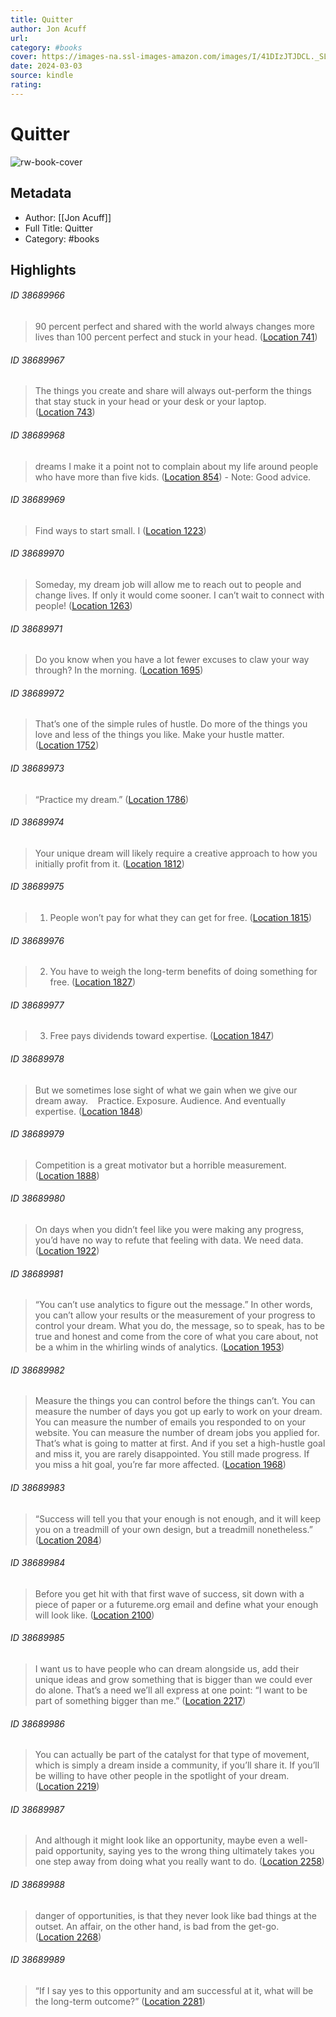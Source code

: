 ```yaml
---
title: Quitter
author: Jon Acuff
url: 
category: #books
cover: https://images-na.ssl-images-amazon.com/images/I/41DIzJTJDCL._SL200_.jpg
date: 2024-03-03
source: kindle
rating:
---
```

# Quitter

![rw-book-cover](https://images-na.ssl-images-amazon.com/images/I/41DIzJTJDCL._SL200_.jpg)

## Metadata
- Author: [[Jon Acuff]]
- Full Title: Quitter
- Category: #books

## Highlights
###### ID 38689966
> 90 percent perfect and shared with the world always changes more lives than 100 percent perfect and stuck in your head. ([Location 741](https://readwise.io/to_kindle?action=open&asin=B004ZL9TW0&location=741))
    
###### ID 38689967
> The things you create and share will always out-perform the things that stay stuck in your head or your desk or your laptop. ([Location 743](https://readwise.io/to_kindle?action=open&asin=B004ZL9TW0&location=743))
    
###### ID 38689968
> dreams I make it a point not to complain about my life around people who have more than five kids. ([Location 854](https://readwise.io/to_kindle?action=open&asin=B004ZL9TW0&location=854))
    - Note: Good advice.
    
###### ID 38689969
> Find ways to start small. I ([Location 1223](https://readwise.io/to_kindle?action=open&asin=B004ZL9TW0&location=1223))
    
###### ID 38689970
> Someday, my dream job will allow me to reach out to people and change lives. If only it would come sooner. I can’t wait to connect with people! ([Location 1263](https://readwise.io/to_kindle?action=open&asin=B004ZL9TW0&location=1263))
    
###### ID 38689971
> Do you know when you have a lot fewer excuses to claw your way through? In the morning. ([Location 1695](https://readwise.io/to_kindle?action=open&asin=B004ZL9TW0&location=1695))
    
###### ID 38689972
> That’s one of the simple rules of hustle. Do more of the things you love and less of the things you like. Make your hustle matter. ([Location 1752](https://readwise.io/to_kindle?action=open&asin=B004ZL9TW0&location=1752))
    
###### ID 38689973
> “Practice my dream.” ([Location 1786](https://readwise.io/to_kindle?action=open&asin=B004ZL9TW0&location=1786))
    
###### ID 38689974
> Your unique dream will likely require a creative approach to how you initially profit from it. ([Location 1812](https://readwise.io/to_kindle?action=open&asin=B004ZL9TW0&location=1812))
    
###### ID 38689975
> 1. People won’t pay for what they can get for free. ([Location 1815](https://readwise.io/to_kindle?action=open&asin=B004ZL9TW0&location=1815))
    
###### ID 38689976
> 2. You have to weigh the long-term benefits of doing something for free. ([Location 1827](https://readwise.io/to_kindle?action=open&asin=B004ZL9TW0&location=1827))
    
###### ID 38689977
> 3. Free pays dividends toward expertise. ([Location 1847](https://readwise.io/to_kindle?action=open&asin=B004ZL9TW0&location=1847))
    
###### ID 38689978
> But we sometimes lose sight of what we gain when we give our dream away.    Practice. Exposure. Audience. And eventually expertise. ([Location 1848](https://readwise.io/to_kindle?action=open&asin=B004ZL9TW0&location=1848))
    
###### ID 38689979
> Competition is a great motivator but a horrible measurement. ([Location 1888](https://readwise.io/to_kindle?action=open&asin=B004ZL9TW0&location=1888))
    
###### ID 38689980
> On days when you didn’t feel like you were making any progress, you’d have no way to refute that feeling with data. We need data. ([Location 1922](https://readwise.io/to_kindle?action=open&asin=B004ZL9TW0&location=1922))
    
###### ID 38689981
> “You can’t use analytics to figure out the message.” In other words, you can’t allow your results or the measurement of your progress to control your dream. What you do, the message, so to speak, has to be true and honest and come from the core of what you care about, not be a whim in the whirling winds of analytics. ([Location 1953](https://readwise.io/to_kindle?action=open&asin=B004ZL9TW0&location=1953))
    
###### ID 38689982
> Measure the things you can control before the things can’t. You can measure the number of days you got up early to work on your dream. You can measure the number of emails you responded to on your website. You can measure the number of dream jobs you applied for. That’s what is going to matter at first. And if you set a high-hustle goal and miss it, you are rarely disappointed. You still made progress. If you miss a hit goal, you’re far more affected. ([Location 1968](https://readwise.io/to_kindle?action=open&asin=B004ZL9TW0&location=1968))
    
###### ID 38689983
> “Success will tell you that your enough is not enough, and it will keep you on a treadmill of your own design, but a treadmill nonetheless.” ([Location 2084](https://readwise.io/to_kindle?action=open&asin=B004ZL9TW0&location=2084))
    
###### ID 38689984
> Before you get hit with that first wave of success, sit down with a piece of paper or a futureme.org email and define what your enough will look like. ([Location 2100](https://readwise.io/to_kindle?action=open&asin=B004ZL9TW0&location=2100))
    
###### ID 38689985
> I want us to have people who can dream alongside us, add their unique ideas and grow something that is bigger than we could ever do alone. That’s a need we’ll all express at one point: “I want to be part of something bigger than me.” ([Location 2217](https://readwise.io/to_kindle?action=open&asin=B004ZL9TW0&location=2217))
    
###### ID 38689986
> You can actually be part of the catalyst for that type of movement, which is simply a dream inside a community, if you’ll share it. If you’ll be willing to have other people in the spotlight of your dream. ([Location 2219](https://readwise.io/to_kindle?action=open&asin=B004ZL9TW0&location=2219))
    
###### ID 38689987
> And although it might look like an opportunity, maybe even a well-paid opportunity, saying yes to the wrong thing ultimately takes you one step away from doing what you really want to do. ([Location 2258](https://readwise.io/to_kindle?action=open&asin=B004ZL9TW0&location=2258))
    
###### ID 38689988
> danger of opportunities, is that they never look like bad things at the outset. An affair, on the other hand, is bad from the get-go. ([Location 2268](https://readwise.io/to_kindle?action=open&asin=B004ZL9TW0&location=2268))
    
###### ID 38689989
> “If I say yes to this opportunity and am successful at it, what will be the long-term outcome?” ([Location 2281](https://readwise.io/to_kindle?action=open&asin=B004ZL9TW0&location=2281))
    
